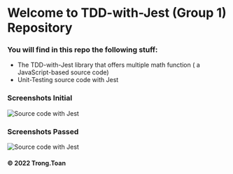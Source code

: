 # Welcome to TDD-with-Jest (Group 1) Repository

### You will find in this repo the following stuff:

* The TDD-with-Jest library that offers multiple math function ( a
  JavaScript-based source code)
* Unit-Testing source code with Jest


### Screenshots Initial

![Source code with Jest]([[https://github.com/TrongToann/math-util-ant/blob/main/image/DDTwithJunit.png](https://github.com/TrongToann/TDD-with-Jest/blob/main/image/passedTestCase.png](https://github.com/TrongToann/TDD-with-Jest/blob/main/image/initial.png)))
### Screenshots Passed
![Source code with Jest]([https://github.com/TrongToann/math-util-ant/blob/main/image/DDTwithJunit.png](https://github.com/TrongToann/TDD-with-Jest/blob/main/image/passedTestCase.png))

#### © 2022 Trong.Toan
